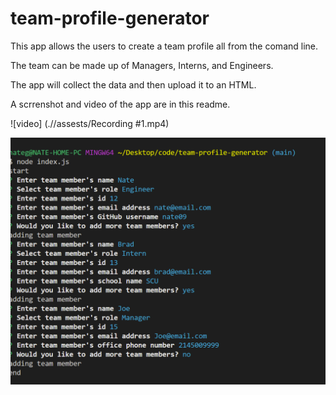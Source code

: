 # team-profile-generator


This app allows the users to create a team profile all from the comand line.

The team can be made up of Managers, Interns, and Engineers.

The app will collect the data and then upload it to an HTML. 

A scrrenshot and video of the app are in this readme. 

![video] (.//assests/Recording #1.mp4)




![screenshot](.//assests/screenshot.PNG)
